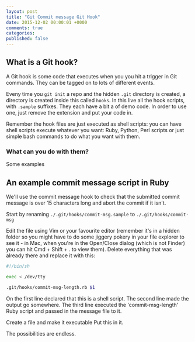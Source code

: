 ```yaml
---
layout: post
title: "Git Commit message Git Hook"
date: 2015-12-02 00:00:01 +0000
comments: true
categories: 
published: false
---
```


## What is a Git hook?

A Git hook is some code that executes when you you hit a trigger in Git commands. They can be tagged on to lots of different events.

Eveny time you `git init` a repo and the hidden `.git` directory is created, a directory is created inside this called `hooks`. In this live all the hook scripts, with `.sample` suffixes. They each have a bit a of demo code. In order to use one, just remove the extension and put your code in.

Remember the hook files are just executed as shell scripts: you can have shell scripts execute whatever you want: Ruby, Python, Perl scripts or just simple bash commands to do what you want with them.

### What can you do with them?

Some examples

## An example commit message script in Ruby

We'll use the commit message hook to check that the submitted commit message is over 15 characters long and abort the commit if it isn't.

Start by renaming `./.git/hooks/commit-msg.sample` to `./.git/hooks/commit-msg`

Edit the file using Vim or your favourite editor (remember it's in a hidden folder so you might have to do some jiggery pokery in your file explorer to see it - in Mac, when you're in the Open/Close dialog (which is not Finder) you can hit Cmd + Shift + . to view them). Delete everything that was already there and replace it with this:

```bash
#!/bin/sh

exec < /dev/tty

.git/hooks/commit-msg-length.rb $1
```

On the first line declared that this is a shell script. The second line made the output go somewhere. The third line executed the 'commit-msg-length' Ruby script and passed in the message file to it.

Create a file and make it executable Put this in it.

The possibilities are endless.